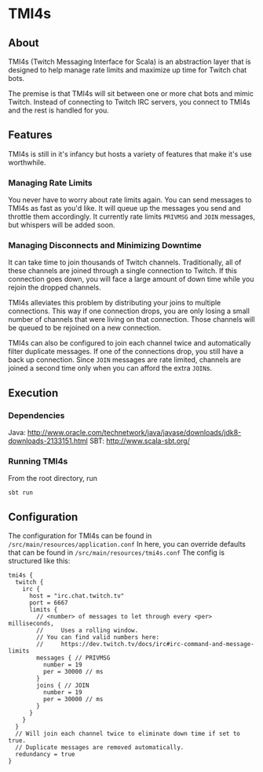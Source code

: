 # TMI4s

## About
TMI4s (Twitch Messaging Interface for Scala) is an abstraction layer that is designed to help manage rate limits and maximize up time for Twitch chat bots.

The premise is that TMI4s will sit between one or more chat bots and mimic Twitch. Instead of connecting to Twitch IRC servers, you connect to TMI4s and the rest is handled for you.

## Features
TMI4s is still in it's infancy but hosts a variety of features that make it's use worthwhile.

### Managing Rate Limits
You never have to worry about rate limits again. You can send messages to TMI4s as fast as you'd like. It will queue up the messages you send and throttle them accordingly.
It currently rate limits `PRIVMSG` and `JOIN` messages, but whispers will be added soon.

### Managing Disconnects and Minimizing Downtime
It can take time to join thousands of Twitch channels. Traditionally, all of these channels are joined through a single connection to Twitch. If this connection goes down, you will face a large amount of  down time while you rejoin the dropped channels.

TMI4s alleviates this problem by distributing your joins to multiple connections. This way if one connection drops, you are only losing a small number of channels that were living on that connection. Those channels will be queued to be rejoined on a new connection.

TMI4s can also be configured to join each channel twice and automatically filter duplicate messages. If one of the connections drop, you still have a back up connection. Since `JOIN` messages are rate limited, channels are joined a second time only when you can afford the extra `JOIN`s.

## Execution
### Dependencies
Java: http://www.oracle.com/technetwork/java/javase/downloads/jdk8-downloads-2133151.html
SBT: http://www.scala-sbt.org/

### Running TMI4s
From the root directory, run
```
sbt run
```

## Configuration
The configuration for TMI4s can be found in `/src/main/resources/application.conf`
In here, you can override defaults that can be found in `/src/main/resources/tmi4s.conf`
The config is structured like this:
```text
tmi4s {
  twitch {
    irc {
      host = "irc.chat.twitch.tv"
      port = 6667
      limits {
        // <number> of messages to let through every <per> milliseconds,
        //     Uses a rolling window.
        // You can find valid numbers here:
        //     https://dev.twitch.tv/docs/irc#irc-command-and-message-limits
        messages { // PRIVMSG
          number = 19
          per = 30000 // ms
        }
        joins { // JOIN
          number = 19
          per = 30000 // ms
        }
      }
    }
  }
  // Will join each channel twice to eliminate down time if set to true.
  // Duplicate messages are removed automatically.
  redundancy = true
}
```
